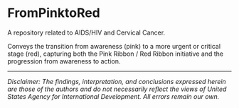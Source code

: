 # FromPinktoRed
A repository related to AIDS/HIV and Cervical Cancer. 

Conveys the transition from awareness (pink) to a more urgent or critical stage (red), capturing both the Pink Ribbon / Red Ribbon initiative and the progression from awareness to action.

---

*Disclaimer: The findings, interpretation, and conclusions expressed herein are those of the authors and do not necessarily reflect the views of United States Agency for International Development. All errors remain our own.*